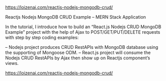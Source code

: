 https://loizenai.com/reactjs-nodejs-mongodb-crud/

Reactjs Nodejs MongoDB CRUD Example – MERN Stack Application

In the tutorial, I introduce how to build an “React.js Nodejs CRUD MongoDB Example” project with the help of Ajax to POST/GET/PUT/DELETE requests with step by step coding examples:

– Nodejs project produces CRUD RestAPIs with MongoDB database using the supporting of Mongoose ODM.
– React.js project will consume the Nodejs CRUD RestAPIs by Ajax then show up on Reactjs component’s views.

https://loizenai.com/reactjs-nodejs-mongodb-crud/
